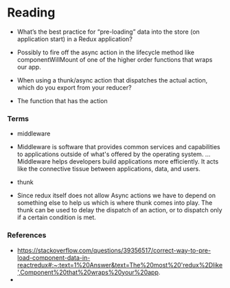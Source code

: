 # Reading

- What’s the best practice for “pre-loading” data into the store (on application start) in a Redux application?
* Possibly to fire off the async action in the lifecycle method like componentWillMount of one of the higher order functions that wraps our app.

- When using a thunk/async action that dispatches the actual action, which do you export from your reducer?
* The  function that has the action

### Terms

- middleware
* Middleware is software that provides common services and capabilities to applications outside of what's offered by the operating system. ... Middleware helps developers build applications more efficiently. It acts like the connective tissue between applications, data, and users.

- thunk
* Since redux itself does not allow Async actions we have to depend on something else to help us which is where thunk comes into play.  The thunk can be used to delay the dispatch of an action, or to dispatch only if a certain condition is met.

### References

- https://stackoverflow.com/questions/39356517/correct-way-to-pre-load-component-data-in-reactredux#:~:text=1%20Answer&text=The%20most%20'redux%2Dlike',Component%20that%20wraps%20your%20app.
- 
